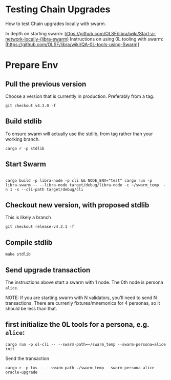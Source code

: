 # Testing Chain Upgrades

How to test Chain upgrades locally with swarm.

In depth on starting swarm: https://github.com/OLSF/libra/wiki/Start-a-network-locally-(libra-swarm)
Instructions on using 0L tooling with swarm: [https://github.com/OLSF/libra/wiki/QA-0L-tools-using-Swarm]


# Prepare Env
## Pull the previous version
Choose a version that is currently in production. Preferably from a tag.

```
git checkout v4.3.0 -f

```

## Build stdlib
To ensure swarm will actually use the stdlib, from tag rather than your working branch.

```
cargo r -p stdlib
```

## Start Swarm
```

cargo build -p libra-node -p cli && NODE_ENV="test" cargo run -p libra-swarm -- --libra-node target/debug/libra-node -c ~/swarm_temp  -n 1 -s --cli-path target/debug/cli
```



## Checkout new version, with proposed stdlib
This is likely a branch

```
git checkout release-v4.3.1 -f

```

## Compile stdlib

```
make stdlib

```

## Send upgrade transaction

The instructions above start a swarm with 1 node. The 0th node is persona `alice`.

NOTE: If you are starting swarm with N validators, you'll need to send N transactions. There are currenly fixtures/mnemonics for 4 personas, so it should be less than that.

## first initialize the 0L tools for a persona, e.g. `alice`:

```
cargo run -p ol-cli -- --swarm-path=~/swarm_temp --swarm-persona=alice init
```

Send the transaction

```
cargo r -p txs -- --swarm-path ./swarm_temp --swarm-persona alice oracle-upgrade
```